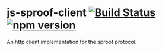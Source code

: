 # js-sproof-client [![Build Status](https://travis-ci.com/sproof/js-sproof-client.svg?branch=master)](https://travis-ci.com/sproof/js-sproof-client) [![npm version](https://badge.fury.io/js/js-sproof-client.svg)](//npmjs.com/package/js-sproof-client)



An http client implementation for the sproof protocol. 